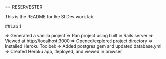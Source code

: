 == RESERVESTER

This is the README for the SI Dev work lab. 

##Lab 1 

=> Generated a vanilla project
=> Ran project using built in Rails server
=> Viewed at http://localhost:3000
=> Opened/explored project directory
=> Installed Heroku Toolbelt
=> Added postgres gem and updated database.yml
=> Created Heroku app, deployed, and viewed in browser

